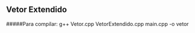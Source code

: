 Vetor Extendido
---------------

#####Para compilar:
	g++ Vetor.cpp VetorExtendido.cpp main.cpp -o vetor